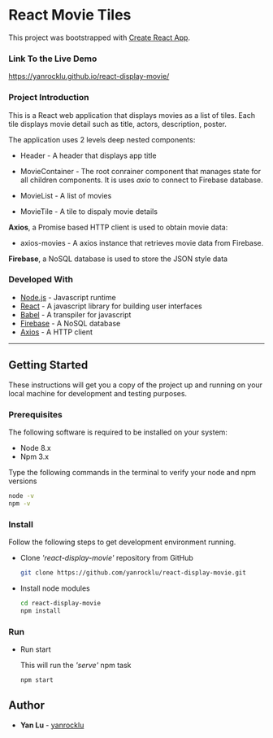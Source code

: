 # React Movie Tiles

This project was bootstrapped with [Create React App](https://github.com/facebook/create-react-app).

### Link To the Live Demo

<a href="https://yanrocklu.github.io/react-display-movie/" target="blank">https://yanrocklu.github.io/react-display-movie/</a>

### Project Introduction

This is a React web application that displays movies as a list of tiles. Each tile displays movie detail such as title, actors, description, poster.

The application uses 2 levels deep nested components:

* Header - A header that displays app title

* MovieContainer - The root conrainer component that manages state for all children components. It is uses _axio_ to connect to Firebase database.

* MovieList - A list of movies

* MovieTile - A tile to dispaly movie details

**Axios**, a Promise based HTTP client is used to obtain movie data:

* axios-movies - A axios instance that retrieves movie data from Firebase.

**Firebase**, a NoSQL database is used to store the JSON style data

### Developed With

* [Node.js](https://nodejs.org/en/) - Javascript runtime
* [React](https://reactjs.org/) - A javascript library for building user interfaces
* [Babel](https://babeljs.io/) - A transpiler for javascript
* [Firebase](https://firebase.google.com//) - A NoSQL database
* [Axios](https://www.axios.com//) - A HTTP client

---

## Getting Started

These instructions will get you a copy of the project up and running on your local machine for development and testing purposes.

### Prerequisites

The following software is required to be installed on your system:

* Node 8.x
* Npm 3.x

Type the following commands in the terminal to verify your node and npm versions

```bash
node -v
npm -v
```

### Install

Follow the following steps to get development environment running.

* Clone _'react-display-movie'_ repository from GitHub

  ```bash
  git clone https://github.com/yanrocklu/react-display-movie.git
  ```

* Install node modules

   ```bash
   cd react-display-movie
   npm install
   ```

### Run

* Run start

  This will run the _'serve'_ npm task

  ```bash
  npm start
  ```

## Author

* **Yan Lu** - [yanrocklu](https://github.com/yanrocklu)